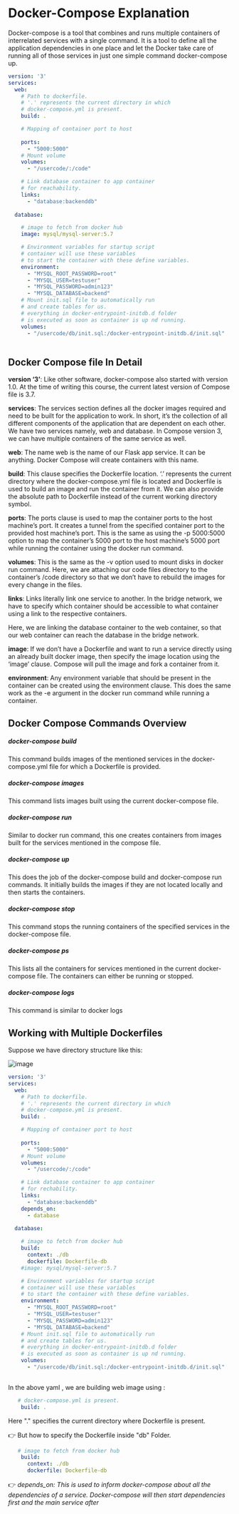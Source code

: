 # Docker-Compose Explanation

Docker-compose is a tool that combines and runs multiple containers of interrelated services with a single command. 
It is a tool to define all the application dependencies in one place and let the Docker take care of running all of those services in just one simple command docker-compose up.

```yaml
version: '3'
services:
  web:
    # Path to dockerfile.
    # '.' represents the current directory in which
    # docker-compose.yml is present.
    build: .

    # Mapping of container port to host
    
    ports:
      - "5000:5000"
    # Mount volume 
    volumes:
      - "/usercode/:/code"

    # Link database container to app container 
    # for reachability.
    links:
      - "database:backenddb"
    
  database:

    # image to fetch from docker hub
    image: mysql/mysql-server:5.7

    # Environment variables for startup script
    # container will use these variables
    # to start the container with these define variables. 
    environment:
      - "MYSQL_ROOT_PASSWORD=root"
      - "MYSQL_USER=testuser"
      - "MYSQL_PASSWORD=admin123"
      - "MYSQL_DATABASE=backend"
    # Mount init.sql file to automatically run 
    # and create tables for us.
    # everything in docker-entrypoint-initdb.d folder
    # is executed as soon as container is up nd running.
    volumes:
      - "/usercode/db/init.sql:/docker-entrypoint-initdb.d/init.sql"
    
```
## Docker Compose file In Detail

**version ‘3’**: Like other software, docker-compose also started with version 1.0. At the time of writing this course, the current latest version of Compose file is 3.7.

**services**: The services section defines all the docker images required and need to be built for the application to work. 
              In short, it’s the collection of all different components of the application that are dependent on each other.
              We have two services namely, web and database. In Compose version 3, we can have multiple containers of the same service as well.

**web**: The name web is the name of our Flask app service. It can be anything. Docker Compose will create containers with this name.

**build**: This clause specifies the Dockerfile location. ‘.’ represents the current directory where the docker-compose.yml file is located and Dockerfile is used to build an image and run the container from it. We can also provide the absolute path to Dockerfile instead of the current working directory symbol.

**ports**: The ports clause is used to map the container ports to the host machine’s port. It creates a tunnel from the specified container port to the provided host machine’s port.
           This is the same as using the -p 5000:5000 option to map the container’s 5000 port to the host machine’s 5000 port while running the container using the docker run command.

**volumes**: This is the same as the -v option used to mount disks in docker run command. 
             Here, we are attaching our code files directory to the container’s /code directory so that we don’t have to rebuild the images for every change in the files.

**links**: Links literally link one service to another. In the bridge network, we have to specify which container should be accessible to what container using a link to the respective containers.

Here, we are linking the database container to the web container, so that our web container can reach the database in the bridge network.

**image**: If we don’t have a Dockerfile and want to run a service directly using an already built docker image, then specify the image location using the ‘image’ clause. Compose will pull the image and fork a container from it.

**environment**: Any environment variable that should be present in the container can be created using the environment clause. This does the same work as the -e argument in the docker run command while running a container.

## Docker Compose Commands Overview
##### docker-compose build 
This command builds images of the mentioned services in the docker-compose.yml file for which a Dockerfile is provided.

##### docker-compose images
This command lists images built using the current docker-compose file.

##### docker-compose run
Similar to docker run command, this one creates containers from images built for the services mentioned in the compose file.

##### docker-compose up
This does the job of the docker-compose build and docker-compose run commands. It initially builds the images if they are not located locally and then starts the containers.

##### docker-compose stop
This command stops the running containers of the specified services in the docker-compose file.

##### docker-compose ps
This lists all the containers for services mentioned in the current docker-compose file. The containers can either be running or stopped.

##### docker-compose logs
This command is similar to docker logs <container ID>
  

## Working with Multiple Dockerfiles

Suppose we have directory structure like this: 

![image](https://user-images.githubusercontent.com/33947539/147734790-f840b7e5-a5ed-48d7-85ea-768810de8e34.png)

```yaml
version: '3'
services:
  web:
    # Path to dockerfile.
    # '.' represents the current directory in which
    # docker-compose.yml is present.
    build: .

    # Mapping of container port to host
    
    ports:
      - "5000:5000"
    # Mount volume 
    volumes:
      - "/usercode/:/code"

    # Link database container to app container 
    # for rechability.
    links:
      - "database:backenddb"
    depends_on:
      - database
    
  database:

    # image to fetch from docker hub
    build:
      context: ./db
      dockerfile: Dockerfile-db
    #image: mysql/mysql-server:5.7

    # Environment variables for startup script
    # container will use these variables
    # to start the container with these define variables. 
    environment:
      - "MYSQL_ROOT_PASSWORD=root"
      - "MYSQL_USER=testuser"
      - "MYSQL_PASSWORD=admin123"
      - "MYSQL_DATABASE=backend"
    # Mount init.sql file to automatically run 
    # and create tables for us.
    # everything in docker-entrypoint-initdb.d folder
    # is executed as soon as container is up nd running.
    volumes:
      - "/usercode/db/init.sql:/docker-entrypoint-initdb.d/init.sql"
    
```
In the above yaml , we are building web image using :
```yaml
   # docker-compose.yml is present.
    build: .
```
Here "." specifies the current directory where Dockerfile is present.
  
👉 But how to specify the Dockerfile inside "db" Folder.
  
```yaml
   # image to fetch from docker hub
    build:
      context: ./db
      dockerfile: Dockerfile-db
 ```
  
:point_right: *depends_on: This is used to inform docker-compose about all the dependencies of a service. Docker-compose will then start dependencies first and the main service after*

